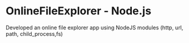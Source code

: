 # OnlineFileExplorer - Node.js

Developed an online file explorer app using NodeJS modules (http, url, path, child_process,fs)
